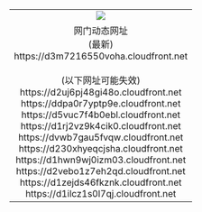 ﻿<table>
  <tr></tr>
  <tr><td colspan=2 align=center><img src="https://d3m7216550voha.cloudfront.net/Up/oGate.jpg" /></td></tr>
  <tr><td colspan=2 align=center>网门动态网址<br/>(最新)
<br>https://d3m7216550voha.cloudfront.net
<br/><br/>(以下网址可能失效)
<br>https://d2uj6pj48gi48o.cloudfront.net
<br>https://ddpa0r7yptp9e.cloudfront.net
<br>https://d5vuc7f4b0ebl.cloudfront.net
<br>https://d1rj2vz9k4cik0.cloudfront.net
<br>https://dvwb7gau5fvqw.cloudfront.net
<br>https://d230xhyeqcjsha.cloudfront.net
<br>https://d1hwn9wj0izm03.cloudfront.net
<br>https://d2vebo1z7eh2qd.cloudfront.net
<br>https://d1zejds46fkznk.cloudfront.net
<br>https://d1ilcz1s0l7qj.cloudfront.net
    </td>
  </tr>
</table>
